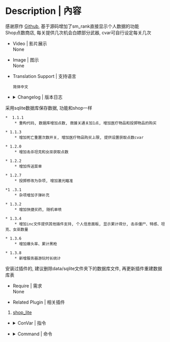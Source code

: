 # Description | 內容
感谢原作 [Github](https://github.com/NanakaNeko/l4d2_plugins_coop/blob/main/scripting/shop.sp "Github"), 基于源码增加了sm_rank直接显示个人数据的功能<br>
Shop点数商店, 每关提供几次机会白嫖部分武器, cvar可自行设定每关几次

* Video | 影片展示
<br>None

* Image | 图示
<br>None

* Translation Support | 支持语言
	```
	简体中文
	```

* <details><summary>Changelog | 版本日志</summary>

采用sqlite数据库保存数据, 功能和shop一样

	*  1.1.1
		* 重构代码, 数据库增加点数, 救援关通关加1点, 增加医疗物品和投掷物品的购买
	
	* 1.1.3
		* 增加死亡重置次数开关, 增加医疗物品购买上限, 提供设置获取点数cvar
		
	* 1.2.0
		* 增加击杀坦克和女巫获取点数
		
	* 1.2.2
		* 增加传送菜单
		
	* 1.2.7
		* 投掷修改为杂项, 增加激光瞄准
		
	*1 .3.1
		* 杂项增加子弹补充
		
	* 1.3.2
		* 增加快捷买药, 随机单喷
		
	* 1.3.4
		* 增加inc文件提供其他插件支持, 个人信息面板, 显示累计得分, 击杀僵尸、特感、坦克、女巫数量
		
	* 1.3.6
		* 增加爆头率、累计黑枪
		
	* 1.3.8
		* 新增服务器游玩时长统计
安装过插件的, 建议删除data/sqlite文件夹下的数据库文件, 再更新插件重建数据库表
</details>

* Require | 需求
<br>None

* Related Plugin | 相关插件
1. [shop_lite](https://github.com/NanakaNeko/l4d2_plugins_coop/blob/main/scripting/shop_lite.sp)

* <details><summary>ConVar | 指令</summary>

	* cfg/sourcemod/l4dinfectedbots.cfg
		```php
			// 救援通关获得的点数
			// Default: "2"
			// Minimum: "0.000000"
			//l4d2_get_point "5"
			
			// 击杀坦克或者女巫获得的点数
			// Default: "1"
			// Minimum: "0.000000"
			//l4d2_get_point_kill "2"
			
			// 补充子弹的最小间隔时间,小于0.0关闭功能
			// Default: "180.0"
			//l4d2_give_ammo_time "180.0"
			
			// 获取点数上限
			// Default: "5"
			// Minimum: "0.000000"
			//l4d2_max_point "20"
			
			// 玩家每回合传送使用次数.
			// Default: "2"
			// Minimum: "0.000000"
			//l4d2_max_transmit "2"
			
			// 医疗物品购买开关 开:1 关:0
			// Default: "1"
			// Minimum: "0.000000"
			// Maximum: "1.000000"
			//l4d2_medical_enable "1"
			
			// 玩家死亡后是否重置白嫖武器次数 开:1 关:0
			// Default: "0"
			// Minimum: "0.000000"
			// Maximum: "1.000000"
			//l4d2_reset_buy "0"
			
			// 商店开关 开:0 关:1
			// Default: "0"
			// Minimum: "0.000000"
			// Maximum: "1.000000"
			//l4d2_shop_disable "0"
			
			// 传送开关 开:1 关:0
			// Default: "1"
			// Minimum: "0.000000"
			// Maximum: "1.000000"
			//l4d2_transmit_enable "1"
			
			// 每关单人可用白嫖武器上限
			// Default: "2"
			// Minimum: "0.000000"
			//l4d2_weapon_number "2"
		```
</details>

* <details><summary>Command | 命令</summary>
	```php
		sm_shop | 开关商店
		sm_b \ sm_buy \sm_rpg | 商店菜单
		sm_rank | 个人数据
		sm_tp | 传送菜单
		sm_ammo | 补充子弹
		sm_chr | 快速选铁喷
		sm_pum | 快速选木喷
		sm_smg | 快速选smg
		sm_uzi | 快速选uzi
		sm_pilll | 快速买药
		sm_pen | 快速随机一把单喷
	```
</details>